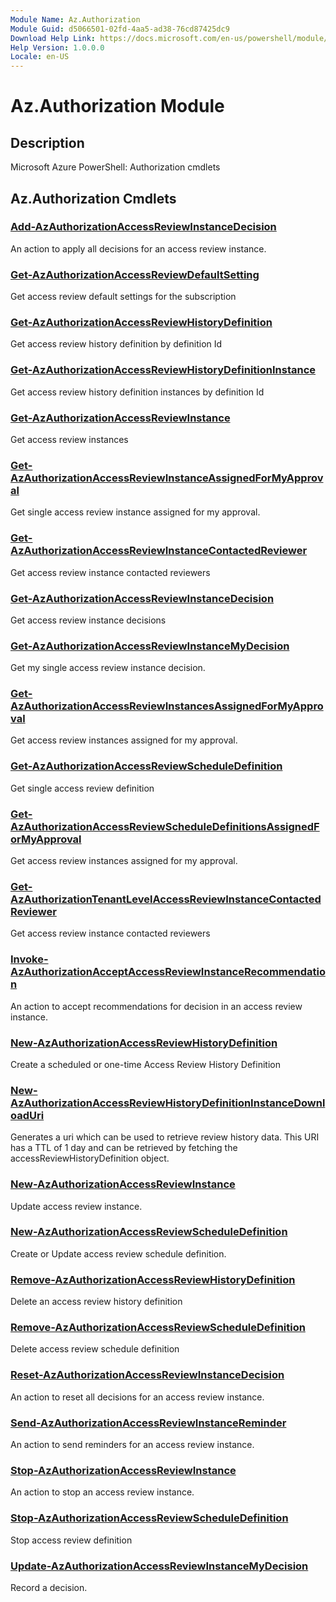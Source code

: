 ```yaml
---
Module Name: Az.Authorization
Module Guid: d5066501-02fd-4aa5-ad38-76cd87425dc9
Download Help Link: https://docs.microsoft.com/en-us/powershell/module/az.authorization
Help Version: 1.0.0.0
Locale: en-US
---
```


# Az.Authorization Module
## Description
Microsoft Azure PowerShell: Authorization cmdlets

## Az.Authorization Cmdlets
### [Add-AzAuthorizationAccessReviewInstanceDecision](Add-AzAuthorizationAccessReviewInstanceDecision.md)
An action to apply all decisions for an access review instance.

### [Get-AzAuthorizationAccessReviewDefaultSetting](Get-AzAuthorizationAccessReviewDefaultSetting.md)
Get access review default settings for the subscription

### [Get-AzAuthorizationAccessReviewHistoryDefinition](Get-AzAuthorizationAccessReviewHistoryDefinition.md)
Get access review history definition by definition Id

### [Get-AzAuthorizationAccessReviewHistoryDefinitionInstance](Get-AzAuthorizationAccessReviewHistoryDefinitionInstance.md)
Get access review history definition instances by definition Id

### [Get-AzAuthorizationAccessReviewInstance](Get-AzAuthorizationAccessReviewInstance.md)
Get access review instances

### [Get-AzAuthorizationAccessReviewInstanceAssignedForMyApproval](Get-AzAuthorizationAccessReviewInstanceAssignedForMyApproval.md)
Get single access review instance assigned for my approval.

### [Get-AzAuthorizationAccessReviewInstanceContactedReviewer](Get-AzAuthorizationAccessReviewInstanceContactedReviewer.md)
Get access review instance contacted reviewers

### [Get-AzAuthorizationAccessReviewInstanceDecision](Get-AzAuthorizationAccessReviewInstanceDecision.md)
Get access review instance decisions

### [Get-AzAuthorizationAccessReviewInstanceMyDecision](Get-AzAuthorizationAccessReviewInstanceMyDecision.md)
Get my single access review instance decision.

### [Get-AzAuthorizationAccessReviewInstancesAssignedForMyApproval](Get-AzAuthorizationAccessReviewInstancesAssignedForMyApproval.md)
Get access review instances assigned for my approval.

### [Get-AzAuthorizationAccessReviewScheduleDefinition](Get-AzAuthorizationAccessReviewScheduleDefinition.md)
Get single access review definition

### [Get-AzAuthorizationAccessReviewScheduleDefinitionsAssignedForMyApproval](Get-AzAuthorizationAccessReviewScheduleDefinitionsAssignedForMyApproval.md)
Get access review instances assigned for my approval.

### [Get-AzAuthorizationTenantLevelAccessReviewInstanceContactedReviewer](Get-AzAuthorizationTenantLevelAccessReviewInstanceContactedReviewer.md)
Get access review instance contacted reviewers

### [Invoke-AzAuthorizationAcceptAccessReviewInstanceRecommendation](Invoke-AzAuthorizationAcceptAccessReviewInstanceRecommendation.md)
An action to accept recommendations for decision in an access review instance.

### [New-AzAuthorizationAccessReviewHistoryDefinition](New-AzAuthorizationAccessReviewHistoryDefinition.md)
Create a scheduled or one-time Access Review History Definition

### [New-AzAuthorizationAccessReviewHistoryDefinitionInstanceDownloadUri](New-AzAuthorizationAccessReviewHistoryDefinitionInstanceDownloadUri.md)
Generates a uri which can be used to retrieve review history data.
This URI has a TTL of 1 day and can be retrieved by fetching the accessReviewHistoryDefinition object.

### [New-AzAuthorizationAccessReviewInstance](New-AzAuthorizationAccessReviewInstance.md)
Update access review instance.

### [New-AzAuthorizationAccessReviewScheduleDefinition](New-AzAuthorizationAccessReviewScheduleDefinition.md)
Create or Update access review schedule definition.

### [Remove-AzAuthorizationAccessReviewHistoryDefinition](Remove-AzAuthorizationAccessReviewHistoryDefinition.md)
Delete an access review history definition

### [Remove-AzAuthorizationAccessReviewScheduleDefinition](Remove-AzAuthorizationAccessReviewScheduleDefinition.md)
Delete access review schedule definition

### [Reset-AzAuthorizationAccessReviewInstanceDecision](Reset-AzAuthorizationAccessReviewInstanceDecision.md)
An action to reset all decisions for an access review instance.

### [Send-AzAuthorizationAccessReviewInstanceReminder](Send-AzAuthorizationAccessReviewInstanceReminder.md)
An action to send reminders for an access review instance.

### [Stop-AzAuthorizationAccessReviewInstance](Stop-AzAuthorizationAccessReviewInstance.md)
An action to stop an access review instance.

### [Stop-AzAuthorizationAccessReviewScheduleDefinition](Stop-AzAuthorizationAccessReviewScheduleDefinition.md)
Stop access review definition

### [Update-AzAuthorizationAccessReviewInstanceMyDecision](Update-AzAuthorizationAccessReviewInstanceMyDecision.md)
Record a decision.

